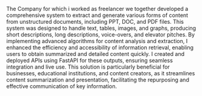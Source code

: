 The Company for which i worked as freelancer we together developed a comprehensive system to extract and generate various forms of content from unstructured documents, including PPT, DOC, and PDF files. This system was designed to handle text, tables, images, and graphs, producing short descriptions, long descriptions, voice-overs, and elevator pitches. By implementing advanced algorithms for content analysis and extraction, I enhanced the efficiency and accessibility of information retrieval, enabling users to obtain summarized and detailed content quickly. I created and deployed APIs using FastAPI for these outputs, ensuring seamless integration and live use. This solution is particularly beneficial for businesses, educational institutions, and content creators, as it streamlines content summarization and presentation, facilitating the repurposing and effective communication of key information.
